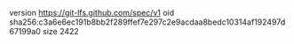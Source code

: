 version https://git-lfs.github.com/spec/v1
oid sha256:c3a6e6ec191b8bb2f289ffef7e297c2e9acdaa8bedc10314af192497d67199a0
size 2422
